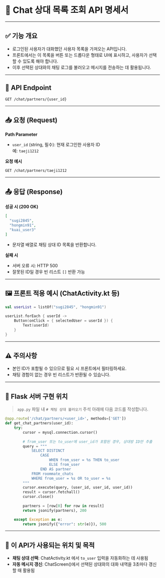 # 📄 Chat 상대 목록 조회 API 명세서

---

## ✅ 기능 개요

- 로그인된 사용자가 대화했던 사용자 목록을 가져오는 API입니다.
- 프론트에서는 이 목록을 버튼 또는 드롭다운 형태로 UI에 표시하고, 사용자가 선택할 수 있도록 해야 합니다.
- 이후 선택된 상대와의 채팅 로그를 불러오고 메시지를 전송하는 데 활용됩니다.

---

## 🔗 API Endpoint

```
GET /chat/partners/{user_id}
```

---

## 📥 요청 (Request)

**Path Parameter**

- `user_id` (string, 필수): 현재 로그인한 사용자 ID  
  예: `taeji1212`

**요청 예시**

```
GET /chat/partners/taeji1212
```

---

## 📤 응답 (Response)

**성공 시 (200 OK)**

```json
[
  "sugi2845",
  "hongmin91",
  "kuai_user3"
]
```

- 문자열 배열로 채팅 상대 ID 목록을 반환합니다.

**실패 시**

- 서버 오류 시: HTTP 500
- 잘못된 ID일 경우 빈 리스트 `[]` 반환 가능

---

## 🖼️ 프론트 적용 예시 (ChatActivity.kt 등)

```kotlin
val userList = listOf("sugi2845", "hongmin91")

userList.forEach { userId ->
    Button(onClick = { selectedUser = userId }) {
        Text(userId)
    }
}
```

---

## ⚠️ 주의사항

- 본인 ID가 포함될 수 있으므로 필요 시 프론트에서 필터링하세요.
- 채팅 경험이 없는 경우 빈 리스트가 반환될 수 있습니다.

---

## 🧱 Flask 서버 구현 위치

> `app.py` 파일 내 `# 채팅 상대 불러오기` 주석 아래에 다음 코드를 작성합니다.

```python
@app.route('/chat/partners/<user_id>', methods=['GET'])
def get_chat_partners(user_id):
    try:
        cursor = mysql.connection.cursor()
        
        # from_user 또는 to_user에 user_id가 포함된 경우, 상대방 ID만 추출
        query = """
            SELECT DISTINCT 
                CASE 
                    WHEN from_user = %s THEN to_user 
                    ELSE from_user 
                END AS partner
            FROM roommate_chats
            WHERE from_user = %s OR to_user = %s
        """
        cursor.execute(query, (user_id, user_id, user_id))
        result = cursor.fetchall()
        cursor.close()
        
        partners = [row[0] for row in result]
        return jsonify(partners), 200

    except Exception as e:
        return jsonify({"error": str(e)}), 500
```

---

## 📌 이 API가 사용되는 위치 및 목적

- **채팅 상대 선택**: ChatActivity.kt 에서 `to_user` 입력을 자동화하는 데 사용됨
- **자동 메시지 갱신**: ChatScreen()에서 선택된 상대와의 대화 내역을 3초마다 갱신할 때 활용됨
